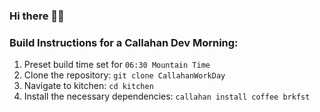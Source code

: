 ### Hi there 👋👋


### Build Instructions for a Callahan Dev Morning:
1. Preset build time set for `06:30 Mountain Time`
2. Clone the repository: `git clone CallahanWorkDay`
3. Navigate to kitchen: `cd kitchen`
4. Install the necessary dependencies: `callahan install coffee brkfst`
<!--
**Callmich/Callmich** is a ✨ _special_ ✨ repository because its `README.md` (this file) appears on your GitHub profile.

Here are some ideas to get you started:

- 🔭 I’m currently working on ...
- 🌱 I’m currently learning ...
- 👯 I’m looking to collaborate on ...
- 🤔 I’m looking for help with ...
- 💬 Ask me about ...
- 📫 How to reach me: ...
- 😄 Pronouns: ...
- ⚡ Fun fact: ...
-->
